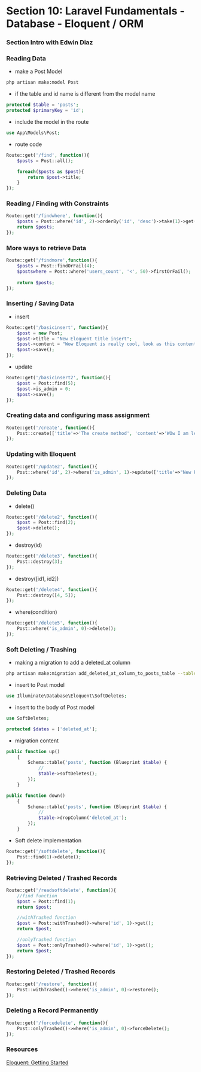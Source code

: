 # Section 10: Laravel Fundamentals - Database - Eloquent / ORM

### Section Intro with Edwin Diaz

### Reading Data
+ make a Post Model
```bash
php artisan make:model Post
```
+ if the table and id name is different from the model name
```php
protected $table = 'posts';
protected $primaryKey = 'id';
```
+ include the model in the route
```php
use App\Models\Post;
```
+ route code
```php
Route::get('/find', function(){
    $posts = Post::all();

    foreach($posts as $post){
        return $post->title;
    }
});
```
### Reading / Finding with Constraints
```php
Route::get('/findwhere', function(){
    $posts = Post::where('id', 2)->orderBy('id', 'desc')->take(1)->get();
    return $posts;
});
```

### More ways to retrieve Data
```php
Route::get('/findmore',function(){
    $posts = Post::findOrFail(4);
    $postswhere = Post::where('users_count', '<', 50)->firstOrFail();
    
    return $posts;
});
```

### Inserting / Saving Data
+ insert
```php
Route::get('/basicinsert', function(){
    $post = new Post;
    $post->title = "New Eloquent title insert";
    $post->content = "Wow Eloquent is really cool, look as this content.";
    $post->save();
});
```
+ update
```php
Route::get('/basicinsert2', function(){
    $post = Post::find(5);
    $post->is_admin = 0;
    $post->save();
});
```

### Creating data and configuring mass assignment
```php
Route::get('/create', function(){
    Post::create(['title'=>'The create method', 'content'=>'WOw I am learning a lot with Laravel']);
});
```

### Updating with Eloquent
```php
Route::get('/update2', function(){
    Post::where('id', 2)->where('is_admin', 1)->update(['title'=>"New PHP Title", 'content'=>'I love my instructor']);
});
```

### Deleting Data
+ delete()
```php
Route::get('/delete2', function(){
    $post = Post::find(2);
    $post->delete();
});
```
+ destroy(id)
```php
Route::get('/delete3', function(){
    Post::destroy(3);
});
```
+ destroy([id1, id2])
```php
Route::get('/delete4', function(){
    Post::destroy([4, 5]);
});
```
+ where(condition)
```php
Route::get('/delete5', function(){
    Post::where('is_admin', 0)->delete();
});
```
    

### Soft Deleting / Trashing
+ making a migration to add a deleted_at column
```bash
php artisan make:migration add_deleted_at_column_to_posts_table --table=posts
```
+ insert to Post model
```php
use Illuminate\Database\Eloquent\SoftDeletes;
```
+ insert to the body of Post model
```php
use SoftDeletes;

protected $dates = ['deleted_at'];
```
+ migration content
```php
public function up()
    {
        Schema::table('posts', function (Blueprint $table) {
            //
            $table->softDeletes();
        });
    }
```
```php
public function down()
    {
        Schema::table('posts', function (Blueprint $table) {
            //
            $table->dropColumn('deleted_at');
        });
    }
```
+ Soft delete implementation
```php
Route::get('/softdelete', function(){
    Post::find(1)->delete();
});
```

### Retrieving Deleted / Trashed Records
```php
Route::get('/readsoftdelete', function(){
    //find function
    $post = Post::find(1);
    return $post;

    //withTrashed function
    $post = Post::withTrashed()->where('id', 1)->get();
    return $post;

    //onlyTrashed function
    $post = Post::onlyTrashed()->where('id', 1)->get();
    return $post;
});
```

### Restoring Deleted / Trashed Records
```php
Route::get('/restore', function(){
    Post::withTrashed()->where('is_admin', 0)->restore();
});
```

### Deleting a Record Permanently
```php
Route::get('/forcedelete', function(){
    Post::onlyTrashed()->where('is_admin', 0)->forceDelete();
});
```

### Resources
[Eloquent: Getting Started](https://laravel.com/docs/5.2/eloquent)
